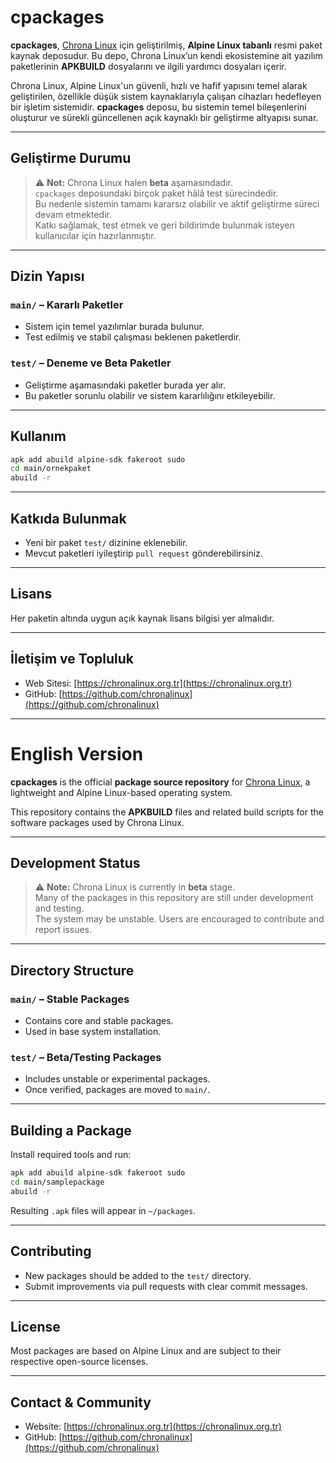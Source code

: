 # cpackages

**cpackages**, [Chrona Linux](https://chronalinux.org.tr) için geliştirilmiş, **Alpine Linux tabanlı** resmi paket kaynak deposudur. Bu depo, Chrona Linux’un kendi ekosistemine ait yazılım paketlerinin **APKBUILD** dosyalarını ve ilgili yardımcı dosyaları içerir.

Chrona Linux, Alpine Linux'un güvenli, hızlı ve hafif yapısını temel alarak geliştirilen, özellikle düşük sistem kaynaklarıyla çalışan cihazları hedefleyen bir işletim sistemidir. **cpackages** deposu, bu sistemin temel bileşenlerini oluşturur ve sürekli güncellenen açık kaynaklı bir geliştirme altyapısı sunar.

---

## Geliştirme Durumu

> ⚠️ **Not:** Chrona Linux halen **beta** aşamasındadır.  
> `cpackages` deposundaki birçok paket hâlâ test sürecindedir.  
> Bu nedenle sistemin tamamı kararsız olabilir ve aktif geliştirme süreci devam etmektedir.  
> Katkı sağlamak, test etmek ve geri bildirimde bulunmak isteyen kullanıcılar için hazırlanmıştır.

---

## Dizin Yapısı

### `main/` – Kararlı Paketler
- Sistem için temel yazılımlar burada bulunur.
- Test edilmiş ve stabil çalışması beklenen paketlerdir.

### `test/` – Deneme ve Beta Paketler
- Geliştirme aşamasındaki paketler burada yer alır.
- Bu paketler sorunlu olabilir ve sistem kararlılığını etkileyebilir.

---

## Kullanım

```sh
apk add abuild alpine-sdk fakeroot sudo
cd main/ornekpaket
abuild -r
```

---

## Katkıda Bulunmak

- Yeni bir paket `test/` dizinine eklenebilir.
- Mevcut paketleri iyileştirip `pull request` gönderebilirsiniz.

---

## Lisans

Her paketin altında uygun açık kaynak lisans bilgisi yer almalıdır.

---

## İletişim ve Topluluk

- Web Sitesi: [https://chronalinux.org.tr](https://chronalinux.org.tr)
- GitHub: [https://github.com/chronalinux](https://github.com/chronalinux)

---

# English Version

**cpackages** is the official **package source repository** for [Chrona Linux](https://chronalinux.org.tr), a lightweight and Alpine Linux-based operating system.

This repository contains the **APKBUILD** files and related build scripts for the software packages used by Chrona Linux.

---

## Development Status

> ⚠️ **Note:** Chrona Linux is currently in **beta** stage.  
> Many of the packages in this repository are still under development and testing.  
> The system may be unstable. Users are encouraged to contribute and report issues.

---

## Directory Structure

### `main/` – Stable Packages
- Contains core and stable packages.
- Used in base system installation.

### `test/` – Beta/Testing Packages
- Includes unstable or experimental packages.
- Once verified, packages are moved to `main/`.

---

## Building a Package

Install required tools and run:

```sh
apk add abuild alpine-sdk fakeroot sudo
cd main/samplepackage
abuild -r
```

Resulting `.apk` files will appear in `~/packages`.

---

## Contributing

- New packages should be added to the `test/` directory.
- Submit improvements via pull requests with clear commit messages.

---

## License

Most packages are based on Alpine Linux and are subject to their respective open-source licenses.

---

## Contact & Community

- Website: [https://chronalinux.org.tr](https://chronalinux.org.tr)
- GitHub: [https://github.com/chronalinux](https://github.com/chronalinux)
